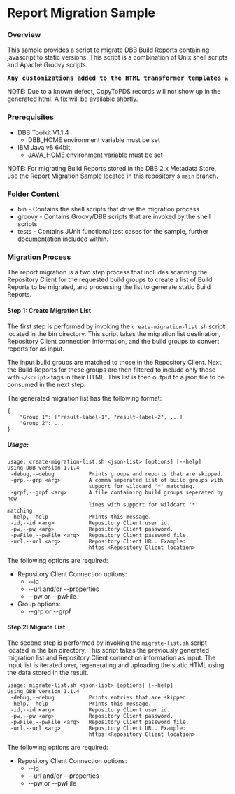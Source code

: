 # Report Migration Sample
### Overview
This sample provides a script to migrate DBB Build Reports containing javascript to static versions. This script is a combination of Unix shell scripts and Apache Groovy scripts.

<pre><b>Any customizations added to the HTML transformer templates will be lost</b></pre>

NOTE: Due to a known defect, CopyToPDS records will not show up in the generated html. A fix will be available shortly.

### Prerequisites
* DBB Toolkit V1.1.4
    * DBB_HOME environment variable must be set
* IBM Java v8 64bit
    * JAVA_HOME environment variable must be set

NOTE: For migrating Build Reports stored in the DBB 2.x Metadata Store, use the Report Migration Sample located in this repository's `main` branch.

### Folder Content
* bin - Contains the shell scripts that drive the migration process
* groovy - Contains Groovy/DBB scripts that are invoked by the shell scripts
* tests - Contains JUnit functional test cases for the sample, further documentation included within.

### Migration Process
The report migration is a two step process that includes scanning the Repository Client for the requested build groups to create a list of Build Reports to be migrated, and processing the list to generate static Build Reports.

#### Step 1: Create Migration List
The first step is performed by invoking the `create-migration-list.sh` script located in the bin directory. This script takes the migration list destination, Repository Client connection information, and the build groups to convert reports for as input.

The input build groups are matched to those in the Repository Client. Next, the Build Reports for these groups are then filtered to include only those with `</script>` tags in their HTML. This list is then output to a json file to be consumed in the next step.

The generated migration list has the following format:
```
{
    "Group 1": ["result-label-1", "result-label-2", ...]
    "Group 2": ...
}
```
##### Usage:
```
usage: create-migration-list.sh <json-list> [options] [--help]
Using DBB version 1.1.4
 -debug,--debug           Prints groups and reports that are skipped.
 -grp,--grp <arg>         A comma seperated list of build groups with
                          support for wildcard '*' matching.
 -grpf,--grpf <arg>       A file containing build groups seperated by new
                          lines with support for wildcard '*' matching.
 -help,--help             Prints this message.
 -id,--id <arg>           Repository Client user id.
 -pw,--pw <arg>           Repository Client password.
 -pwFile,--pwFile <arg>   Repository Client password file.
 -url,--url <arg>         Repository Client URL. Example:
                          https:<Repository Client location>
```
The following options are required:
* Repository Client Connection options:
    * --id
    * --url and/or --properties
    * --pw or --pwFile
* Group options:
    * --grp or --grpf

#### Step 2: Migrate List
The second step is performed by invoking the `migrate-list.sh` script located in the bin directory. This script takes the previously generated migration list and Repository Client connection information as input. The input list is iterated over, regenerating and uploading the static HTML using the data stored in the result.
```
usage: migrate-list.sh <json-list> [options] [--help]
Using DBB version 1.1.4
 -debug,--debug           Prints entries that are skipped.
 -help,--help             Prints this message.
 -id,--id <arg>           Repository Client user id.
 -pw,--pw <arg>           Repository Client password.
 -pwFile,--pwFile <arg>   Repository Client password file.
 -url,--url <arg>         Repository Client URL. Example:
                          https:<Repository Client location>
```
The following options are required:
* Repository Client Connection options:
    * --id
    * --url and/or --properties
    * --pw or --pwFile